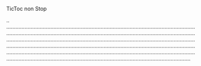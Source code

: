 TicToc non Stop

..
.....................................................................................................................................................................................................................................................................................................................................................................................................................................................................................................................................................................................................................................................................................................................................................................